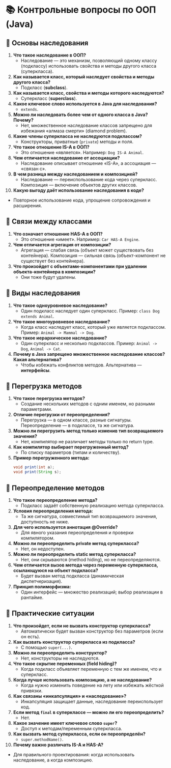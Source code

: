 # 📚 Контрольные вопросы по ООП (Java)

## 🔹 Основы наследования
1. **Что такое наследование в ООП?**
   - Наследование — это механизм, позволяющий одному классу (подклассу) использовать свойства и методы другого класса (суперкласса).
2. **Как называется класс, который наследует свойства и методы другого класса?**
   - Подкласс (**subclass**).
3. **Как называется класс, свойства и методы которого наследуются?**
   - Суперкласс (**superclass**).
4. **Какое ключевое слово используется в Java для наследования?**
   - `extends`.
5. **Можно ли наследовать более чем от одного класса в Java? Почему?**
   - Нет, множественное наследование классов запрещено для избежания «алмаза смерти» (diamond problem).
6. **Какие члены суперкласса не наследуются подклассом?**
   - Конструкторы, приватные (`private`) методы и поля.
7. **Что такое отношение IS-A в ООП?**
   - Это отношение «является». Например: `Dog IS-A Animal`.
8. **Чем отличается наследование от ассоциации?**
   - Наследование описывает отношение «IS-A», а ассоциация — «связан с».
9. **В чем разница между наследованием и композицией?**
   - Наследование — переиспользование кода через суперкласс. Композиция — включение объектов других классов.
10. **Какую выгоду даёт использование наследования в коде?**
   - Повторное использование кода, упрощение сопровождения и расширения.

## 🔹 Связи между классами
1. **Что означает отношение HAS-A в ООП?**
   - Это отношение «имеет». Например: `Car HAS-A Engine`.
2. **Чем отличается агрегация от композиции?**
   - Агрегация — слабая связь (объект может существовать без контейнера). Композиция — сильная связь (объект-компонент не существует без контейнера).
3. **Что произойдет с объектами-компонентами при удалении объекта-контейнера в композиции?**
   - Они тоже будут удалены.

## 🔹 Виды наследования
1. **Что такое одноуровневое наследование?**
   - Один подкласс наследует один суперкласс. Пример: `class Dog extends Animal`.
2. **Что такое многоуровневое наследование?**
   - Когда класс наследует класс, который уже является подклассом. Пример: `Animal -> Mammal -> Dog`.
3. **Что такое иерархическое наследование?**
   - Один суперкласс и несколько подклассов. Пример: `Animal -> Dog`, `Animal -> Cat`.
4. **Почему в Java запрещено множественное наследование классов? Какая альтернатива?**
   - Чтобы избежать конфликтов методов. Альтернатива — **интерфейсы**.

## 🔹 Перегрузка методов
1. **Что такое перегрузка методов?**
   - Создание нескольких методов с одним именем, но разными параметрами.
2. **Отличие перегрузки от переопределения?**
   - Перегрузка — в одном классе, разные сигнатуры. Переопределение — в подклассе, та же сигнатура.
3. **Можно ли перегрузить метод только изменив тип возвращаемого значения?**
   - Нет, компилятор не различает методы только по return type.
4. **Как компилятор выбирает перегруженный метод?**
   - По списку параметров (типам и количеству).
5. **Пример перегруженного метода:**
   ```java
   void print(int a);
   void print(String s);
   ```

## 🔹 Переопределение методов
1. **Что такое переопределение метода?**
   - Подкласс задаёт собственную реализацию метода суперкласса.
2. **Условия переопределения метода:**
   - Та же сигнатура, совместимый тип возвращаемого значения, доступность не ниже.
3. **Для чего используется аннотация @Override?**
   - Для явного указания переопределения и проверки компилятором.
4. **Можно ли переопределить private метод суперкласса?**
   - Нет, он недоступен.
5. **Можно ли переопределить static метод суперкласса?**
   - Нет, они скрываются (method hiding), но не переопределяются.
6. **Чем отличается вызов метода через переменную суперкласса, ссылающуюся на объект подкласса?**
   - Будет вызван метод подкласса (динамическая диспетчеризация).
7. **Принцип полиморфизма:**
   - Один интерфейс — множество реализаций; выбор реализации в рантайме.

## 🔹 Практические ситуации
1. **Что произойдет, если не вызвать конструктор суперкласса?**
   - Автоматически будет вызван конструктор без параметров (если он есть).
2. **Как вызвать конструктор суперкласса из подкласса?**
   - С помощью `super(...)`.
3. **Можно ли переопределить конструктор?**
   - Нет, конструкторы не наследуются.
4. **Что такое скрытие переменных (field hiding)?**
   - Когда подкласс объявляет переменную с тем же именем, что и суперкласс.
5. **Когда лучше использовать композицию, а не наследование?**
   - Когда нужно изменить поведение на лету или избежать жёсткой привязки.
6. **Как связаны «инкапсуляция» и «наследование»?**
   - Инкапсуляция защищает данные, наследование переиспользует код.
7. **Если метод `final` в суперклассе — можно ли его переопределить?**
   - Нет.
8. **Какое значение имеет ключевое слово `super`?**
   - Доступ к методам/переменным суперкласса.
9. **Как вызвать метод суперкласса, если он переопределён?**
   - `super.methodName()`.
10. **Почему важно различать IS-A и HAS-A?**
   - Для правильного проектирования: когда использовать наследование, а когда композицию.

